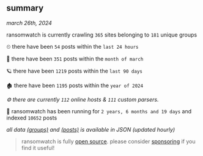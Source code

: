 
## summary
_march 26th, 2024_

ransomwatch is currently crawling `365` sites belonging to `181` unique groups

⏲ there have been `54` posts within the `last 24 hours`

🦈 there have been `351` posts within the `month of march`

🪐 there have been `1219` posts within the `last 90 days`

🏚 there have been `1195` posts within the `year of 2024`

_⚙️ there are currently `112` online hosts & `111` custom parsers._

🦕 ransomwatch has been running for `2 years, 6 months and 19 days` and indexed `10652` posts

_all data  [(groups)](http://ransomwhat.telemetry.ltd/groups) and [(posts)](http://ransomwhat.telemetry.ltd/posts) is available in JSON (updated hourly)_

> ransomwatch is fully [open source](https://github.com/joshhighet/ransomwatch#ransomwatch--). please consider [sponsoring](https://github.com/sponsors/joshhighet) if you find it useful!

